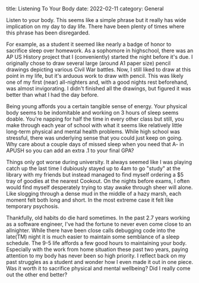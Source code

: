 title: Listening To Your Body
date: 2022-02-11
category: General

Listen to your body. This seems like a simple phrase but it really has wide implication on my day to day life. There have been plenty of times where this phrase has been disregarded.

For example, as a student it seemed like nearly a badge of honor to sacrifice sleep over homework. As a sophomore in highschool, there was an AP US History project that I (conveniently) started the night before it's due. I originally chose to draw several large (around A1 paper size) pencil drawings depicting various Civil War battles. Now, I still liked to draw at this point in my life, but it's arduous work to draw with pencil. This was likely one of my first (near) all-nighters and, with a good nights rest beforehand, was almost invigorating. I didn't finished all the drawings, but figured it was better than what I had the day before. 

Being young affords you a certain tangible sense of energy. Your physical body seems to be indomitable and working on 3 hours of sleep seems doable. You're napping for half the time in every other class but still, you make through each year of school with what it seems like relatively little long-term physical and mental health problems. While high school was stressful, there was underlying sense that you could just keep on going. Why care about a couple days of missed sleep when you need that A- in APUSH so you can add an extra .1 to your final GPA?

Things only got worse during university. It always seemed like I was playing catch up the last time I dubiously stayed up to 4am to go "study" at the library with my friends but instead managed to find myself ordering a $5 tray of goodies at the nearest Cookout. On the nights before exams, I often would find myself desperately trying to stay awake through sheer will alone. Like slogging through a dense mud in the middle of a hazy marsh, each moment felt both long and short. In the most extreme case it felt like temporary psychosis. 

Thankfully, old habits do die hard sometimes. In the past 2.7 years working as a software engineer, I've had the fortune to never even come close to an allnighter. While there have been close calls debugging code into the late(TM) night it is much easier to maintain some semblance of a sleep schedule. The 9-5 life affords a few good hours to maintaining your body. Especially with the work from home situation these past two years, paying attention to my body has never been so high priority. I reflect back on my past struggles as a student and wonder how I even made it out in one piece. Was it worth it to sacrifice physical and mental wellbeing? Did I really come out the other end better?
   

